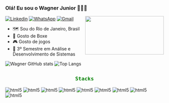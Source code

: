 ### Olá! Eu sou o Wagner Junior 👨🏾‍💻
<img align="right" src="https://media4.giphy.com/media/cpAGF6uxLw93uuQNNJ/giphy.gif?cid=6c09b952p5hgnxeb3dx8105kt74wx680hup7a2wppoftyx2x&ep=v1_stickers_related&rid=giphy.gif&ct=s" width="250" height="123" style="max-width: 100%; display: inline-block;" data-target="animated-image.originalImage">

[![Linkedin](https://img.shields.io/badge/LinkedIn-0077B5?style=for-the-badge&logo=linkedin&logoColor=white)](https://www.linkedin.com/in/wagner-junior-874482173/)
[![WhatsApp](https://img.shields.io/badge/WhatsApp-25D366?style=for-the-badge&logo=whatsapp&logoColor=white)](https://api.whatsapp.com/send?phone=5521979147295)
[![Gmail](https://img.shields.io/badge/Gmail-D14836?style=for-the-badge&logo=gmail&logoColor=white)](mailto:wagnerjrcampos@gmail.com)
<ul dir="auto">
<li>🗺️ Sou do Rio de Janeiro, Brasil</li>
<li>🥊 Gosto de Boxe</li>
<li>🎮 Gosto de jogos</li>
<li>📜 3º Semestre em Análise e Desenvolvimento de Sistemas</li>
</ul>

![Wagner GitHub stats](https://github-readme-stats.vercel.app/api?username=wagnerjrcampos&show_icons=true&theme=dark)
![Top Langs](https://github-readme-stats.vercel.app/api/top-langs/?username=anuraghazra&layout=compact)

##

<div style="display: inline_block">
    <h3     style="text-align:center;color: green;font-family: monospace">
    Stacks
    </h3>
    <img align="center" alt="html5" src="https://img.shields.io/badge/JavaScript-F7DF1E?style=for-the-badge&logo=javascript&logoColor=black" />
    <img align="center" alt="html5" src="https://img.shields.io/badge/Node.js-43853D?style=for-the-badge&logo=node.js&logoColor=white" />
    <img align="center" alt="html5" src="https://img.shields.io/badge/React-20232A?style=for-the-badge&logo=react&logoColor=61DAFB" />
    <img align="center" alt="html5" src="https://img.shields.io/badge/Angular-DD0031?style=for-the-badge&logo=angular&logoColor=white" />
     <img align="center" alt="html5" src="https://img.shields.io/badge/TypeScript-007ACC?style=for-the-badge&logo=typescript&logoColor=white" />
     <img align="center" alt="html5" src="https://img.shields.io/badge/MySQL-00000F?style=for-the-badge&logo=mysql&logoColor=white" />
    <img align="center" alt="html5" 
    src="https://img.shields.io/badge/HTML5-E34F26?style=for-the-badge&logo=html5&logoColor=white" />
    <img align="center" alt="html5" src="https://img.shields.io/badge/CSS3-1572B6?style=for-the-badge&logo=css3&logoColor=white" />
    <br>
    <img align="center" alt="html5" src="https://img.shields.io/badge/Bootstrap-563D7C?style=for-the-badge&logo=bootstrap&logoColor=white" />  
</div>

